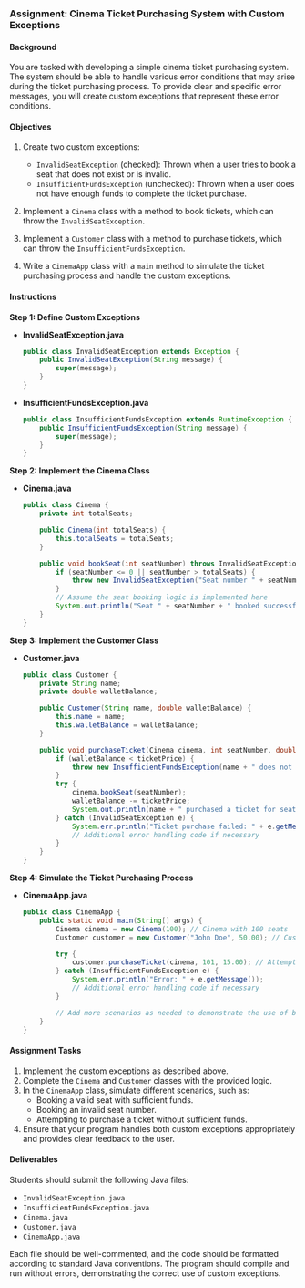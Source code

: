 ### Assignment: Cinema Ticket Purchasing System with Custom Exceptions

#### Background
You are tasked with developing a simple cinema ticket purchasing system. The system should be able to handle various error conditions that may arise during the ticket purchasing process. To provide clear and specific error messages, you will create custom exceptions that represent these error conditions.

#### Objectives
1. Create two custom exceptions:
   - `InvalidSeatException` (checked): Thrown when a user tries to book a seat that does not exist or is invalid.
   - `InsufficientFundsException` (unchecked): Thrown when a user does not have enough funds to complete the ticket purchase.

2. Implement a `Cinema` class with a method to book tickets, which can throw the `InvalidSeatException`.
3. Implement a `Customer` class with a method to purchase tickets, which can throw the `InsufficientFundsException`.
4. Write a `CinemaApp` class with a `main` method to simulate the ticket purchasing process and handle the custom exceptions.

#### Instructions

**Step 1: Define Custom Exceptions**

- **InvalidSeatException.java**
  ```java
  public class InvalidSeatException extends Exception {
      public InvalidSeatException(String message) {
          super(message);
      }
  }
  ```

- **InsufficientFundsException.java**
  ```java
  public class InsufficientFundsException extends RuntimeException {
      public InsufficientFundsException(String message) {
          super(message);
      }
  }
  ```

**Step 2: Implement the Cinema Class**

- **Cinema.java**
  ```java
  public class Cinema {
      private int totalSeats;

      public Cinema(int totalSeats) {
          this.totalSeats = totalSeats;
      }

      public void bookSeat(int seatNumber) throws InvalidSeatException {
          if (seatNumber <= 0 || seatNumber > totalSeats) {
              throw new InvalidSeatException("Seat number " + seatNumber + " is invalid.");
          }
          // Assume the seat booking logic is implemented here
          System.out.println("Seat " + seatNumber + " booked successfully.");
      }
  }
  ```

**Step 3: Implement the Customer Class**

- **Customer.java**
  ```java
  public class Customer {
      private String name;
      private double walletBalance;

      public Customer(String name, double walletBalance) {
          this.name = name;
          this.walletBalance = walletBalance;
      }

      public void purchaseTicket(Cinema cinema, int seatNumber, double ticketPrice) {
          if (walletBalance < ticketPrice) {
              throw new InsufficientFundsException(name + " does not have enough funds to purchase the ticket.");
          }
          try {
              cinema.bookSeat(seatNumber);
              walletBalance -= ticketPrice;
              System.out.println(name + " purchased a ticket for seat " + seatNumber);
          } catch (InvalidSeatException e) {
              System.err.println("Ticket purchase failed: " + e.getMessage());
              // Additional error handling code if necessary
          }
      }
  }
  ```

**Step 4: Simulate the Ticket Purchasing Process**

- **CinemaApp.java**
  ```java
  public class CinemaApp {
      public static void main(String[] args) {
          Cinema cinema = new Cinema(100); // Cinema with 100 seats
          Customer customer = new Customer("John Doe", 50.00); // Customer with $50 balance

          try {
              customer.purchaseTicket(cinema, 101, 15.00); // Attempt to purchase an invalid seat
          } catch (InsufficientFundsException e) {
              System.err.println("Error: " + e.getMessage());
              // Additional error handling code if necessary
          }

          // Add more scenarios as needed to demonstrate the use of both custom exceptions
      }
  }
  ```

#### Assignment Tasks

1. Implement the custom exceptions as described above.
2. Complete the `Cinema` and `Customer` classes with the provided logic.
3. In the `CinemaApp` class, simulate different scenarios, such as:
   - Booking a valid seat with sufficient funds.
   - Booking an invalid seat number.
   - Attempting to purchase a ticket without sufficient funds.
4. Ensure that your program handles both custom exceptions appropriately and provides clear feedback to the user.

#### Deliverables

Students should submit the following Java files:
- `InvalidSeatException.java`
- `InsufficientFundsException.java`
- `Cinema.java`
- `Customer.java`
- `CinemaApp.java`

Each file should be well-commented, and the code should be formatted according to standard Java conventions. The program should compile and run without errors, demonstrating the correct use of custom exceptions.
